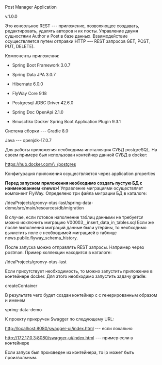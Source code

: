 Post Manager Application

v.1.0.0

Это консольное REST --- приложение, позволяющее создавать,
редактировать, удалять авторов и их посты. Управление двумя сущностями
Author и Post в базе данных. Взаимодействие осуществляется путем
отправки HTTP --- REST запросов GET, POST, PUT, DELETE).

Компоненты приложения:

-   Spring Boot Framework 3.0.7

-   Spring Data JPA 3.0.7

-   Hibernate 6.0.0

-   FlyWay Core 9.18

-   Postgresql JDBC Driver 42.6.0

-   Spring Doc OpenApi 2.1.0

-   Bmuschko Docker Spring Boot Application Plugin 9.3.1

Система сборки --- Gradle 8.0

Java --- openjdk-17.0.7

Для работы приложения необходима инсталляция СУБД postgreSQL. На своем
примере был использован контейнер данной СУБД в docker:

https://hub.docker.com/\_/postgres

Конфигурация приложения осуществляется через application.properties

**Перед запуском приложения необходимо создать пустую БД с наименованием
«news»!** Управление миграциями осуществляет компонент FlyWay.
Определено три файла миграции БД в каталоге:

/IdeaProjects/groovy-otus-last/spring-data-demo/src/main/resources/db/migration

В случае, если готовое наполнение таблиц данными не требуется можно
исключить миграцию V00003\_\_insert_data_in_tables.sql Если же после
выполнения миграций данные были утеряны, то необходимо вычистить поле с
необходимой миграцией в таблице news.public.flyway_schema_history.

После запуска можно отправлять REST запросы. Например через postman.
Пример коллекции находится в каталоге:

/IdeaProjects/groovy-otus-last

Если присутствует необходимость, то можно запустить приложение в
контейнере docker. Для этого необходимо запустить задачу gradle:

createContainer

В результате чего будет создан контейнер с с генерированным образом и
именем

spring-data-demo

К проекту прикручен Swagger по следующему URL:

<http://localhost:8080/swagger-ui/index.html> --- если локально

<http://172.17.0.3:8080/swagger-ui/index.html> --- пример если в
контейнере

Если запуск был произведен из контейнера, то ip может быть произвольным.
